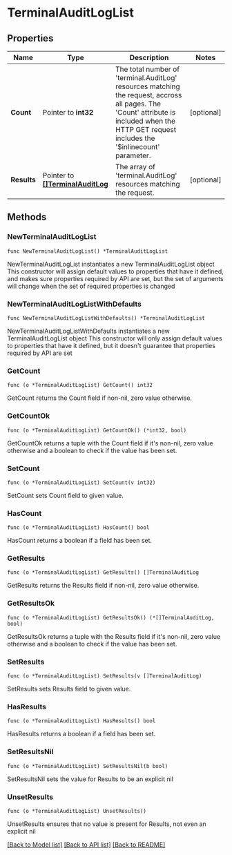 # TerminalAuditLogList

## Properties

Name | Type | Description | Notes
------------ | ------------- | ------------- | -------------
**Count** | Pointer to **int32** | The total number of &#39;terminal.AuditLog&#39; resources matching the request, accross all pages. The &#39;Count&#39; attribute is included when the HTTP GET request includes the &#39;$inlinecount&#39; parameter. | [optional] 
**Results** | Pointer to [**[]TerminalAuditLog**](TerminalAuditLog.md) | The array of &#39;terminal.AuditLog&#39; resources matching the request. | [optional] 

## Methods

### NewTerminalAuditLogList

`func NewTerminalAuditLogList() *TerminalAuditLogList`

NewTerminalAuditLogList instantiates a new TerminalAuditLogList object
This constructor will assign default values to properties that have it defined,
and makes sure properties required by API are set, but the set of arguments
will change when the set of required properties is changed

### NewTerminalAuditLogListWithDefaults

`func NewTerminalAuditLogListWithDefaults() *TerminalAuditLogList`

NewTerminalAuditLogListWithDefaults instantiates a new TerminalAuditLogList object
This constructor will only assign default values to properties that have it defined,
but it doesn't guarantee that properties required by API are set

### GetCount

`func (o *TerminalAuditLogList) GetCount() int32`

GetCount returns the Count field if non-nil, zero value otherwise.

### GetCountOk

`func (o *TerminalAuditLogList) GetCountOk() (*int32, bool)`

GetCountOk returns a tuple with the Count field if it's non-nil, zero value otherwise
and a boolean to check if the value has been set.

### SetCount

`func (o *TerminalAuditLogList) SetCount(v int32)`

SetCount sets Count field to given value.

### HasCount

`func (o *TerminalAuditLogList) HasCount() bool`

HasCount returns a boolean if a field has been set.

### GetResults

`func (o *TerminalAuditLogList) GetResults() []TerminalAuditLog`

GetResults returns the Results field if non-nil, zero value otherwise.

### GetResultsOk

`func (o *TerminalAuditLogList) GetResultsOk() (*[]TerminalAuditLog, bool)`

GetResultsOk returns a tuple with the Results field if it's non-nil, zero value otherwise
and a boolean to check if the value has been set.

### SetResults

`func (o *TerminalAuditLogList) SetResults(v []TerminalAuditLog)`

SetResults sets Results field to given value.

### HasResults

`func (o *TerminalAuditLogList) HasResults() bool`

HasResults returns a boolean if a field has been set.

### SetResultsNil

`func (o *TerminalAuditLogList) SetResultsNil(b bool)`

 SetResultsNil sets the value for Results to be an explicit nil

### UnsetResults
`func (o *TerminalAuditLogList) UnsetResults()`

UnsetResults ensures that no value is present for Results, not even an explicit nil

[[Back to Model list]](../README.md#documentation-for-models) [[Back to API list]](../README.md#documentation-for-api-endpoints) [[Back to README]](../README.md)


